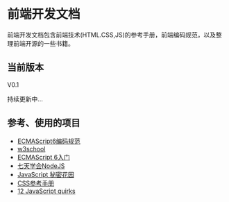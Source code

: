 # 前端开发文档
前端开发文档包含前端技术(HTML.CSS,JS)的参考手册，前端编码规范，以及整理前端开源的一些书籍。

## 当前版本
V0.1

持续更新中...

## 参考、使用的项目
- [ECMAScript6编码规范](https://github.com/gf-rd/es6-coding-style)
- [w3school](http://www.w3school.com.cn/index.html)
- [ECMAScript 6入门](https://github.com/ruanyf/es6tutorial/)
- [七天学会NodeJS](https://github.com/nqdeng/7-days-nodejs)
- [JavaScript 秘密花园](https://github.com/BonsaiDen/JavaScript-Garden)
- [CSS参考手册](https://github.com/doyoe/css-handbook)
- [12 JavaScript quirks](http://www.2ality.com/2013/04/12quirks.html)
